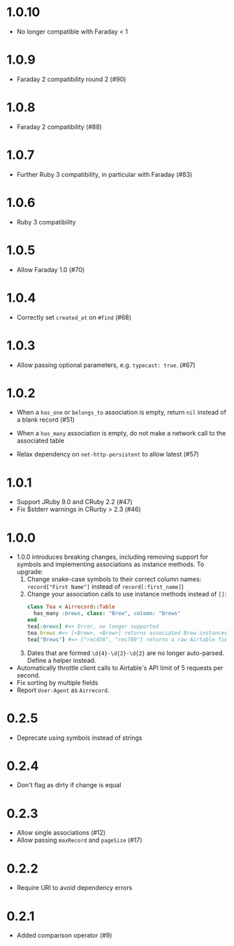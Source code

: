 # 1.0.10

* No longer compatible with Faraday < 1

# 1.0.9

* Faraday 2 compatibility round 2 (#90)

# 1.0.8

* Faraday 2 compatibility (#88)

# 1.0.7

* Further Ruby 3 compatibility, in particular with Faraday (#83)

# 1.0.6

* Ruby 3 compatibility

# 1.0.5

* Allow Faraday 1.0 (#70)

# 1.0.4

* Correctly set `created_at` on `#find` (#68)

# 1.0.3

* Allow passing optional parameters, e.g. `typecast: true`. (#67)

# 1.0.2

* When a `has_one` or `belongs_to` association is empty, return `nil` instead of
  a blank record (#51)

* When a `has_many` association is empty, do not make a network call to the
  associated table

* Relax dependency on `net-http-persistent` to allow latest (#57)

# 1.0.1

* Support JRuby 9.0 and CRuby 2.2 (#47)
* Fix $stderr warnings in CRurby > 2.3 (#46)

# 1.0.0

* 1.0.0 introduces breaking changes, including removing support for symbols and
  implementing associations as instance methods. To upgrade:
  1. Change snake-case symbols to their correct column names:
    `record["First Name"]` instead of `record[:first_name]`)
  2. Change your association calls to use instance methods instead of `[]`:
      ```ruby
      class Tea < Airrecord::Table
        has_many :brews, class: "Brew", column: "Brews"
      end
      tea[:brews] #=> Error, no longer supported
      tea.brews #=> [<Brew>, <Brew>] returns associated Brew instances
      tea["Brews"] #=> ["rec456", "rec789"] returns a raw Airtable field
      ```
  3. Dates that are formed `\d{4}-\d{2}-\d{2}` are no longer auto-parsed. Define a helper instead.
* Automatically throttle client calls to Airtable's API limit of 5 requests per second.
* Fix sorting by multiple fields
* Report `User-Agent` as `Airrecord`.

# 0.2.5

* Deprecate using symbols instead of strings

# 0.2.4

* Don't flag as dirty if change is equal

# 0.2.3

* Allow single associations (#12)
* Allow passing `maxRecord` and `pageSize` (#17)

# 0.2.2

* Require URI to avoid dependency errors

# 0.2.1

* Added comparison operator (#9)

